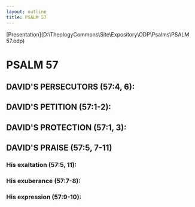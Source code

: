 ```yaml
---
layout: outline
title: PSALM 57
---
```

[Presentation](D:\TheologyCommons\Site\Expository\ODP\Psalms\PSALM 57.odp)
# PSALM 57 
## DAVID\'S PERSECUTORS (57:4, 6): 
## DAVID\'S PETITION (57:1-2): 
## DAVID\'S PROTECTION (57:1, 3): 
## DAVID\'S PRAISE (57:5, 7-11) 
###  His exaltation (57:5, 11): 
###  His exuberance (57:7-8): 
###  His expression (57:9-10): 
